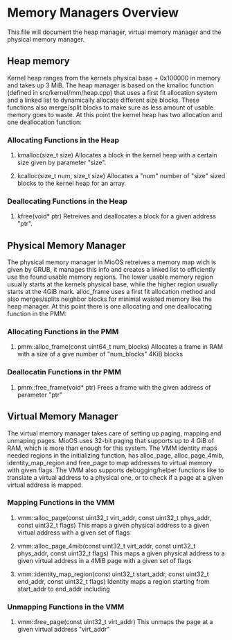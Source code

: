 # Memory Managers Overview

This file will document the heap manager, virtual memory manager and the physical memory manager.

## Heap memory

Kernel heap ranges from the kernels physical base + 0x100000 in memory and takes up 3 MiB.
The heap manager is based on the kmalloc function (defined in src/kernel/mm/heap.cpp) that  uses a first fit allocation system and a linked list to dynamically allocate different size blocks. These functions also merge/split blocks to make sure as less amount of usable memory goes to waste.
At this point the kernel heap has two allocation and one deallocation function: 

### Allocating Functions in the Heap 
1. kmalloc(size_t size)
    Allocates a block in the kernel heap with a certain size given by parameter "size".

2. kcalloc(size_t num, size_t size)
    Allocates a "num" number of "size" sized blocks to the kernel heap for an array.

### Deallocating Functions in the Heap
1. kfree(void* ptr)
    Retreives and deallocates a block for a given address "ptr".


## Physical Memory Manager

The physical memory manager in MioOS retreives a memory map wich is given by GRUB, it manages this info and creates a linked list to efficiently use the found usable memory regions.
The lower usable memory region usually starts at the kernels physical base, while the higher region usually starts at the 4GiB mark. alloc_frame uses a first fit allocation method and also merges/splits neighbor blocks for minimal waisted memory like the heap manager. At this point there is one allocating and one deallocating function in the PMM:

### Allocating Functions in the PMM
1. pmm::alloc_frame(const uint64_t num_blocks)
    Allocates a frame in RAM with a size of a give number of "num_blocks" 4KiB blocks

### Deallocatin Functions in thr PMM
1. pmm::free_frame(void* ptr)
    Frees a frame with the given address of parameter "ptr"

## Virtual Memory Manager

The virtual memory manager takes care of setting up paging, mapping and unmaping pages. MioOS uses 32-bit paging that supports up to 4 GiB of RAM, which is more than enough for this system. The VMM identity maps needed regions in the initializing function, has alloc_page, alloc_page_4mib, identity_map_region and free_page to map addresses to virtual memory with given flags. The VMM also supports debugging/helper functions like to translate a virtual address to a physical one, or to check if a page at a given virtual address is mapped.

### Mapping Functions in the VMM
1. vmm::alloc_page(const uint32_t virt_addr, const uint32_t phys_addr, const uint32_t flags)
    This maps a given physical address to a given virtual address with a given set of flags

2. vmm::alloc_page_4mib(const uint32_t virt_addr, const uint32_t phys_addr, const uint32_t flags)
    This maps a given physical address to a given virtual address in a 4MiB page with a given set of flags

3. vmm::identity_map_region(const uint32_t start_addr, const uint32_t end_addr, const uint32_t flags)
    Identity maps a region starting from start_addr to end_addr including

### Unmapping Functions in the VMM
1. vmm::free_page(const uint32_t virt_addr)
    This unmaps the page at a given virtual address "virt_addr"
    